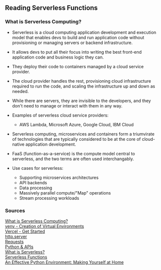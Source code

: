## Reading Serverless Functions

### What is Serverless Computing?

- Serverless is a cloud computing application development and execution model that enables devs to build and run application code without provisioning or managing servers or backend infrastructure.
- It allows devs to put all their focus into writing the best front-end application code and business logic they can. 
- They deploy their code to containers managed by a cloud service provider.
- The cloud provider handles the rest, provisioning cloud infrastructure required to run the code, and scaling the infrastructure up and down as needed.
- While there are servers, they are invisible to the developers, and they don't need to manage or interact with them in any way.
- Examples of serverless cloud service providers:
  - AWS Lambda, Microsoft Azure, Google Cloud, IBM Cloud
- Serverless computing, microservices and containers form a triumvirate of technologies that are typically considered to be at the core of cloud-native application development.
- FaaS (function-as-a-service) is the compute model central to serverless, and the two terms are often used interchangably.

- Use cases for serverless:
  - Supporting microservices architectures
  - API backends
  - Data processing
  - Massively parallel compute/"Map" operations
  - Stream processing workloads

### Sources

[What is Serverless Computing?](https://www.ibm.com/topics/serverless)<br>
[venv - Creation of Virtual Environments](https://docs.python.org/3/library/venv.html)<br>
[Vercel - Get Started](https://vercel.com/docs/concepts/get-started/deploy)<br>
[http.server](https://pymotw.com/3/http.server/index.html)<br>
[Requests](https://requests.readthedocs.io/en/latest/)<br>
[Python & APIs](https://realpython.com/python-api/)<br>
[What is Serverless?](https://www.youtube.com/watch?v=vxJobGtqKVM)<br>
[Serverless Functions](https://vercel.com/docs/concepts/functions/serverless-functions)<br>
[An Effective Python Environment: Making Yourself at Home](https://realpython.com/effective-python-environment/)